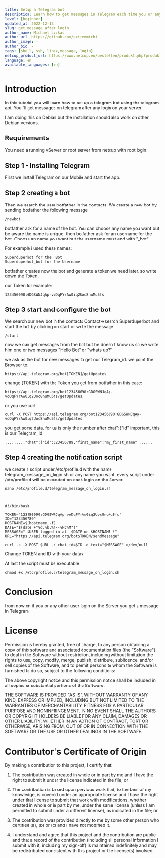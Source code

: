 ```yaml
---
title: Setup a Telegram bot  
description: Learn how to get messages in Telegram each time you or any other login on your server.
level: [beginner] 
updated_at: 2022-12-13
slug: get message after login
author_name: Michael Luckas
author_url: https://github.com/extremmichi
author_image: -
author_bio: -
tags: [shell, ssh, linux,message, login] 
netcup_product_url: https://www.netcup.eu/bestellen/produkt.php?produkt=2991
language: en
available_languages: [en]
---
```

# Introduction

In this tutorial you will learn how to set up a telegram bot using the telegram api. You `ll get messages on telegram 
after any login on your server.

I am doing this on Debian but the installation should also work on other Debian versions.


## Requirements

You need a running vServer or root server from netcup with root login.

## Step 1 - Installing Telegram
First we install Telegram on our Mobile and start the app.

## Step 2  creating a bot
Then we search the user botfather in the contacts.
We create a new bot by sending botfather the following message


    /newbot

botfather ask for a name of the bot. You can choose any name you want but be aware the name is unique.
then botfather ask for an username for the bot. Choose an name you want 
but the username must end with "_bot". 

For example i used these names:
 

    Superduperbot for the  Bot
    Superduperbot_bot for the Username

    
botfather creates now the bot and generate a token we need later.
so write down the Token.

our Token for example:

    123456090:GDGSWNJqAp-voDqFYrAw0iq2Uoc8nuMu5fs

     
## Step 3 start and configure the bot

We search our new bot in the contacts
Contact->search Superduperbot and start the bot by clicking on start or write the message 


    /start

now we can get messages from the bot but he doesn t know us so we write him one or two messages
"Hello Bot" or "whats up?"

we ask as the bot for new messages to get our Telegram_id.
we point the Browser to:


    https://api.telegram.org/bot[TOKEN]/getUpdates

     

change [TOKEN] with the Token you get from botfather
in this case:

    https://api.telegram.org/bot123456090:GDGSWNJqAp-voDqFYrAw0iq2Uoc8nuMu5fs/getUpdates.

     

or you use curl

    curl -X POST https://api.telegram.org/bot123456090:GDGSWNJqAp-voDqFYrAw0iq2Uoc8nuMu5fs/getUpdates

     
you get some data.
for us is only the number after chat":{"id" important,
this is our Telegram_id

    ........."chat":{"id":123456789,"first_name":"my_first_name".......

     
## Step 4 creating the notification script

we create a script under /etc/profile.d with the name telegram_message_on_login.sh or any name you want.
every script under /etc/profile.d will be executed on each login on the Server.

    nano /etc/profile.d/telegram_message_on_login.sh

     

    #!/bin/bash

    TOKEN="123456090:GDGSWNJqAp-voDqFYrAw0iq2Uoc8nuMu5fs"
    ID="123456789"
    HOSTNAME=$(hostname -f)
    DATE="$(date +"%d.%b.%Y--%H:%M")"
    MESSAGE=" $USER logged in at  $DATE on $HOSTNAME !"
    URL="https://api.telegram.org/bot$TOKEN/sendMessage"

    curl -s -X POST $URL -d chat_id=$ID -d text="$MESSAGE" >/dev/null

 Change TOKEN and ID with your datas
 

At last the script must be executable

    chmod +x /etc/profile.d/telegram_message_on_login.sh

# Conclusion
from now on if you or any other user login on the Server 
you get a message in Telegram 



# License

Permission is hereby granted, free of charge, to any person obtaining a copy
of this software and associated documentation files (the "Software"), to deal
in the Software without restriction, including without limitation the rights
to use, copy, modify, merge, publish, distribute, sublicence, and/or sell
copies of the Software, and to permit persons to whom the Software is
furnished to do so, subject to the following conditions:

The above copyright notice and this permission notice shall be included in all
copies or substantial portions of the Software.

THE SOFTWARE IS PROVIDED "AS IS", WITHOUT WARRANTY OF ANY KIND, EXPRESS OR
IMPLIED, INCLUDING BUT NOT LIMITED TO THE WARRANTIES OF MERCHANTABILITY,
FITNESS FOR A PARTICULAR PURPOSE AND NONINFRINGEMENT. IN NO EVENT SHALL THE
AUTHORS OR COPYRIGHT HOLDERS BE LIABLE FOR ANY CLAIM, DAMAGES OR OTHER
LIABILITY, WHETHER IN AN ACTION OF CONTRACT, TORT OR OTHERWISE, ARISING FROM,
OUT OF OR IN CONNECTION WITH THE SOFTWARE OR THE USE OR OTHER DEALINGS IN THE
SOFTWARE.

# Contributor's Certificate of Origin

By making a contribution to this project, I certify that:

1.  The contribution was created in whole or in part by me and I have the right to submit it under the license indicated in the file; or

2.  The contribution is based upon previous work that, to the best of my knowledge, is covered under an appropriate license and I have the right under that license to submit that work with modifications, whether created in whole or in part by me, under the same license (unless I am permitted to submit under a different license), as indicated in the file; or

3.  The contribution was provided directly to me by some other person who certified (a), (b) or (c) and I have not modified it.

4.  I understand and agree that this project and the contribution are public and that a record of the contribution (including all personal information I submit with it, including my sign-off) is maintained indefinitely and may be redistributed consistent with this project or the license(s) involved.
